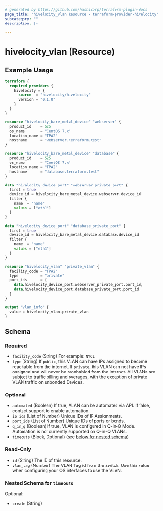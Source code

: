 ```yaml
---
# generated by https://github.com/hashicorp/terraform-plugin-docs
page_title: "hivelocity_vlan Resource - terraform-provider-hivelocity"
subcategory: ""
description: |-
  
---
```


# hivelocity_vlan (Resource)



## Example Usage

```terraform
terraform {
  required_providers {
    hivelocity = {
      source  = "hivelocity/hivelocity"
      version = "0.1.0"
    }
  }
}

resource "hivelocity_bare_metal_device" "webserver" {
  product_id    = 525
  os_name       = "CentOS 7.x"
  location_name = "TPA2"
  hostname      = "webserver.terraform.test"
}

resource "hivelocity_bare_metal_device" "database" {
  product_id    = 525
  os_name       = "CentOS 7.x"
  location_name = "TPA2"
  hostname      = "database.terraform.test"
}

data "hivelocity_device_port" "webserver_private_port" {
  first = true
  device_id = hivelocity_bare_metal_device.webserver.device_id
  filter {
    name  = "name"
    values = ["eth1"]
  }
}

data "hivelocity_device_port" "database_private_port" {
  first = true
  device_id = hivelocity_bare_metal_device.database.device_id
  filter {
    name  = "name"
    values = ["eth1"]
  }
}

resource "hivelocity_vlan" "private_vlan" {
  facility_code = "TPA2"
  type          = "private"
  port_ids      = [
    data.hivelocity_device_port.webserver_private_port.port_id,
    data.hivelocity_device_port.database_private_port.port_id,
  ]
}

output "vlan_info" {
  value = hivelocity_vlan.private_vlan
}
```

<!-- schema generated by tfplugindocs -->
## Schema

### Required

- `facility_code` (String) For example: `NYC1`.
- `type` (String) If `public`, this VLAN can have IPs assigned to become reachable  from the internet. If `private`, this VLAN can not have IPs assigned and  will never be reachabled from the internet. All VLANs are subject to traffic  billing and overages, with the exception of private VLAN traffic on unbonded  Devices.

### Optional

- `automated` (Boolean) If true, VLAN can be automated via API. If false, contact support to enable automation.
- `ip_ids` (List of Number) Unique IDs of IP Assignments.
- `port_ids` (List of Number) Unique IDs of ports or bonds.
- `q_in_q` (Boolean) If true, VLAN is configured in Q-in-Q Mode. Automation is not currently supported on Q-in-Q VLANs.
- `timeouts` (Block, Optional) (see [below for nested schema](#nestedblock--timeouts))

### Read-Only

- `id` (String) The ID of this resource.
- `vlan_tag` (Number) The VLAN Tag id from the switch. Use this value when configuring your OS interfaces to use the VLAN.

<a id="nestedblock--timeouts"></a>
### Nested Schema for `timeouts`

Optional:

- `create` (String)
